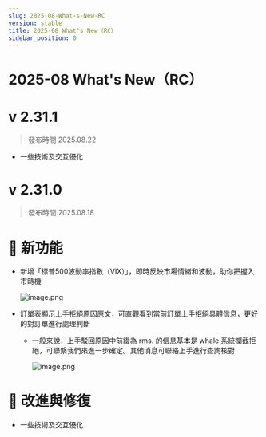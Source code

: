 ```yaml
---
slug: 2025-08-What-s-New-RC
version: stable
title: 2025-08 What's New（RC）
sidebar_position: 0
---
```



# 2025-08 What's New（RC）


# v 2.31.1

> 發布時間   2025.08.22
- 一些技術及交互優化

# v 2.31.0

> 發布時間   2025.08.18

# 🎉 新功能

- 新增「標普500波動率指數（VIX）」，即時反映市場情緒和波動，助你把握入市時機

    ![image.png](/assets/6c5a64150318cf10754cb69b0c129861.png)

- 訂單表顯示上手拒絕原因原文，可直觀看到當前訂單上手拒絕具體信息，更好的對訂單進行處理判斷
    - 一般來說，上手駁回原因中前綴為 rms. 的信息基本是 whale 系統攔截拒絕，可聯繫我們來進一步確定。其他消息可聯絡上手進行查詢核對

        ![image.png](/assets/a17fd9a384899d68b4f8ef8e3d5dfb7e.png)


# 📌 改進與修復

- 一些技術及交互優化
